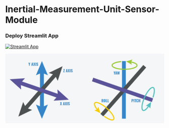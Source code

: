 # Inertial-Measurement-Unit-Sensor-Module

### Deploy Streamlit App

[![Streamlit App](https://static.streamlit.io/badges/streamlit_badge_black_white.svg)](https://share.streamlit.io/m-ghodrat/inertial-measurement-unit-sensor-module/main/IMU.py)

[![Streamlit App](./IMU.png)](https://share.streamlit.io/m-ghodrat/inertial-measurement-unit-sensor-module/main/IMU.py)
